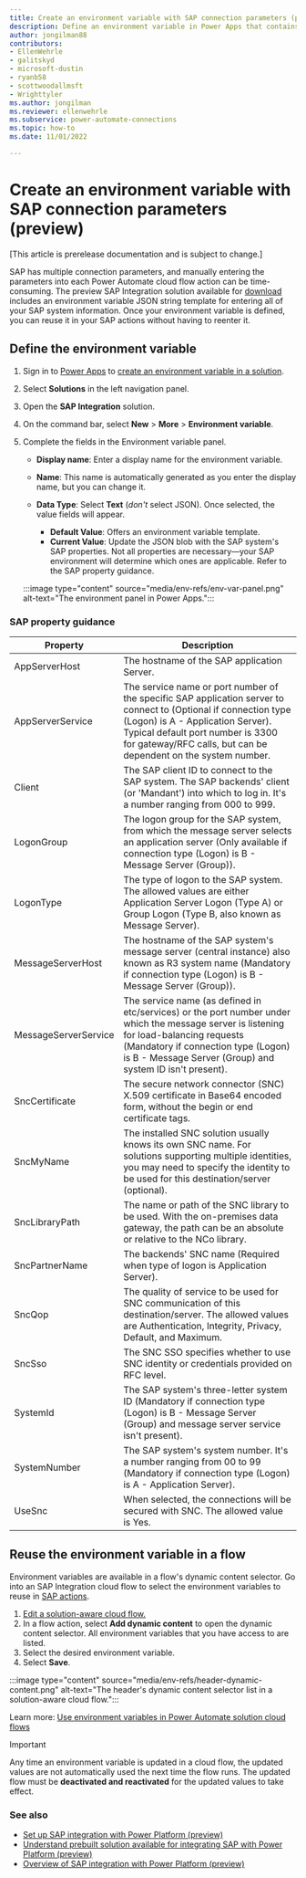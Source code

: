 ```yaml
---
title: Create an environment variable with SAP connection parameters (preview)
description: Define an environment variable in Power Apps that contains all of your SAP system information, then reuse it in your SAP flow actions
author: jongilman88
contributors:
- EllenWehrle
- galitskyd
- microsoft-dustin
- ryanb58
- scottwoodallmsft
- Wrighttyler
ms.author: jongilman
ms.reviewer: ellenwehrle
ms.subservice: power-automate-connections
ms.topic: how-to
ms.date: 11/01/2022

--- 
```

# Create an environment variable with SAP connection parameters (preview)

[This article is prerelease documentation and is subject to change.]

SAP has multiple connection parameters, and manually entering the parameters into each Power Automate cloud flow action can be time-consuming. The preview SAP Integration solution available for [download](https://github.com/jongilman88/PowerPlatformSAPIntegration) includes an environment variable JSON string template for entering all of your SAP system information. Once your environment variable is defined, you can reuse it in your SAP actions without having to reenter it.

## Define the environment variable

1. Sign in to [Power Apps](https://make.powerapps.com) to [create an environment variable in a solution](/power-apps/maker/data-platform/environmentvariables#create-an-environment-variable-in-a-solution).

1. Select **Solutions** in the left navigation panel.

1. Open the **SAP Integration** solution.

1. On the command bar, select **New** > **More** > **Environment variable**.

1. Complete the fields in the Environment variable panel.

    - **Display name**: Enter a display name for the environment variable.
    - **Name**: This name is automatically generated as you enter the display name, but you can change it.
    - **Data Type**: Select **Text** (_don't_ select JSON). Once selected, the value fields will appear.

        - **Default Value**: Offers an environment variable template.
        - **Current Value**: Update the JSON blob with the SAP system's SAP properties. Not all properties are necessary—your SAP environment will determine which ones are applicable. Refer to the SAP property guidance.

   :::image type="content" source="media/env-refs/env-var-panel.png" alt-text="The environment panel in Power Apps.":::

### SAP property guidance

| Property  |Description |
|-|-|
| AppServerHost        | The hostname of the SAP application Server. |
| AppServerService     | The service name or port number of the specific SAP application server to connect to (Optional if connection type (Logon) is A - Application Server). Typical default port number is 3300 for gateway/RFC calls, but can be dependent on the system number.|
| Client  | The SAP client ID to connect to the SAP system. The SAP backends' client (or 'Mandant') into which to log in. It's a number ranging from 000 to 999. |
| LogonGroup  | The logon group for the SAP system, from which the message server selects an application server (Only available if connection type (Logon) is B - Message Server (Group)). |
| LogonType   | The type of logon to the SAP system. The allowed values are either Application Server Logon (Type A) or Group Logon (Type B, also known as Message Server).|
| MessageServerHost  | The hostname of the SAP system's message server (central instance) also known as R3 system name (Mandatory if connection type (Logon) is B - Message Server (Group)).  |
| MessageServerService | The service name (as defined in etc/services) or the port number under which the message server is listening for load-balancing requests (Mandatory if connection type (Logon) is B - Message Server (Group) and system ID isn't present). |
| SncCertificate  | The secure network connector (SNC) X.509 certificate in Base64 encoded form, without the begin or end certificate tags. |
| SncMyName  | The installed SNC solution usually knows its own SNC name. For solutions supporting multiple identities, you may need to specify the identity to be used for this destination/server (optional). |
| SncLibraryPath  | The name or path of the SNC library to be used. With the on-premises data gateway, the path can be an absolute or relative to the NCo library.  |
| SncPartnerName  | The backends' SNC name (Required when type of logon is Application Server). |
| SncQop | The quality of service to be used for SNC communication of this destination/server. The allowed values are Authentication, Integrity, Privacy, Default, and Maximum. |
| SncSso  | The SNC SSO specifies whether to use SNC identity or credentials provided on RFC level.  |
| SystemId  | The SAP system's three-letter system ID (Mandatory if connection type (Logon) is B - Message Server (Group) and message server service isn't present).  |
| SystemNumber  | The SAP system's system number. It's a number ranging from 00 to 99 (Mandatory if connection type (Logon) is A - Application Server).   |
| UseSnc | When selected, the connections will be secured with SNC. The allowed value is Yes.|

## Reuse the environment variable in a flow

Environment variables are available in a flow's dynamic content selector. Go into an SAP Integration cloud flow to select the environment variables to reuse in [SAP actions](/connectors/sap/#actions).

1. [Edit a solution-aware cloud flow.](/power-automate/edit-solution-aware-flow)
1. In a flow action, select **Add dynamic content** to open the dynamic content selector. All environment variables that you have access to are listed.
1. Select the desired environment variable.
1. Select **Save**.

 :::image type="content" source="media/env-refs/header-dynamic-content.png" alt-text="The header's dynamic content selector list in a solution-aware cloud flow.":::

Learn more: [Use environment variables in Power Automate solution cloud flows](/power-apps/maker/data-platform/environmentvariables#use-environment-variables-in-power-automate-solution-cloud-flows)

> [!IMPORTANT]
>
> Any time an environment variable is updated in a cloud flow, the updated values are not automatically used the next time the flow runs. The updated flow must be **deactivated and reactivated** for the updated values to take effect.

### See also

- [Set up SAP integration with Power Platform (preview)](set-up-prepare.md)
- [Understand prebuilt solution available for integrating SAP with Power Platform (preview)](solutions.md)
- [Overview of SAP integration with Power Platform (preview)](overview.md)
